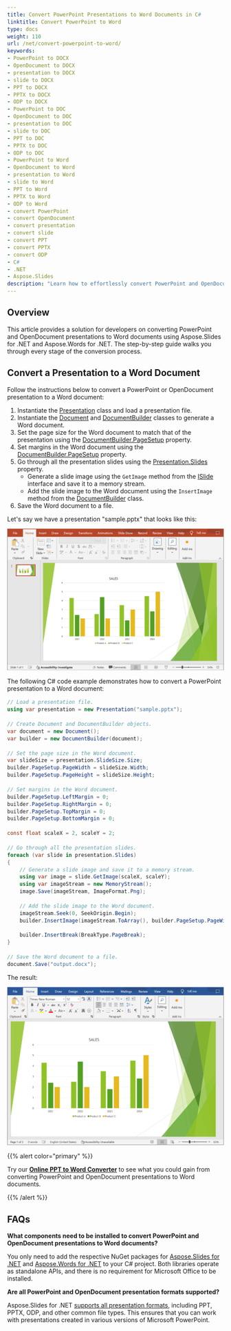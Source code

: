 ```yaml
---
title: Convert PowerPoint Presentations to Word Documents in C#
linktitle: Convert PowerPoint to Word
type: docs
weight: 110
url: /net/convert-powerpoint-to-word/
keywords:
- PowerPoint to DOCX
- OpenDocument to DOCX
- presentation to DOCX
- slide to DOCX
- PPT to DOCX
- PPTX to DOCX
- ODP to DOCX
- PowerPoint to DOC
- OpenDocument to DOC
- presentation to DOC
- slide to DOC
- PPT to DOC
- PPTX to DOC
- ODP to DOC
- PowerPoint to Word
- OpenDocument to Word
- presentation to Word
- slide to Word
- PPT to Word
- PPTX to Word
- ODP to Word
- сonvert PowerPoint
- convert OpenDocument
- convert presentation
- convert slide
- convert PPT
- convert PPTX
- convert ODP
- C#
- .NET
- Aspose.Slides
description: "Learn how to effortlessly convert PowerPoint and OpenDocument presentations to Word documents using Aspose.Slides for .NET. Our step-by-step guide with sample C# code provides the solution for developers looking to streamline their document workflows."
---
```


## **Overview**

This article provides a solution for developers on converting PowerPoint and OpenDocument presentations to Word documents using Aspose.Slides for .NET and Aspose.Words for .NET. The step-by-step guide walks you through every stage of the conversion process.

## **Convert a Presentation to a Word Document**

Follow the instructions below to convert a PowerPoint or OpenDocument presentation to a Word document:

1. Instantiate the [Presentation](https://reference.aspose.com/slides/net/aspose.slides/presentation/) class and load a presentation file.
2. Instantiate the [Document](https://reference.aspose.com/words/net/aspose.words/document/) and [DocumentBuilder](https://reference.aspose.com/words/net/aspose.words/documentbuilder/) classes to generate a Word document.
3. Set the page size for the Word document to match that of the presentation using the [DocumentBuilder.PageSetup](https://reference.aspose.com/words/net/aspose.words/documentbuilder/pagesetup/) property.
4. Set margins in the Word document using the [DocumentBuilder.PageSetup](https://reference.aspose.com/words/net/aspose.words/documentbuilder/pagesetup/) property.
5. Go through all the presentation slides using the [Presentation.Slides](https://reference.aspose.com/slides/net/aspose.slides/presentation/slides/) property.
    - Generate a slide image using the `GetImage` method from the [ISlide](https://reference.aspose.com/slides/net/aspose.slides/islide/) interface and save it to a memory stream.
    - Add the slide image to the Word document using the `InsertImage` method from the [DocumentBuilder](https://reference.aspose.com/words/net/aspose.words/documentbuilder/) class.
6. Save the Word document to a file.

Let's say we have a presentation "sample.pptx" that looks like this:

![PowerPoint presentation](PowerPoint.png)

The following C# code example demonstrates how to convert a PowerPoint presentation to a Word document:

```cs
// Load a presentation file.
using var presentation = new Presentation("sample.pptx");

// Create Document and DocumentBuilder objects.
var document = new Document();
var builder = new DocumentBuilder(document);

// Set the page size in the Word document.
var slideSize = presentation.SlideSize.Size;
builder.PageSetup.PageWidth = slideSize.Width;
builder.PageSetup.PageHeight = slideSize.Height;

// Set margins in the Word document.
builder.PageSetup.LeftMargin = 0;
builder.PageSetup.RightMargin = 0;
builder.PageSetup.TopMargin = 0;
builder.PageSetup.BottomMargin = 0;

const float scaleX = 2, scaleY = 2;

// Go through all the presentation slides.
foreach (var slide in presentation.Slides)
{
    // Generate a slide image and save it to a memory stream.
    using var image = slide.GetImage(scaleX, scaleY);
    using var imageStream = new MemoryStream();
    image.Save(imageStream, ImageFormat.Png);

    // Add the slide image to the Word document.
    imageStream.Seek(0, SeekOrigin.Begin);
    builder.InsertImage(imageStream.ToArray(), builder.PageSetup.PageWidth, builder.PageSetup.PageHeight);

    builder.InsertBreak(BreakType.PageBreak);
}

// Save the Word document to a file.
document.Save("output.docx");
```

The result:

![Word document](Word.png)

{{% alert color="primary" %}} 

Try our [**Online PPT to Word Converter**](https://products.aspose.app/slides/conversion/ppt-to-word) to see what you could gain from converting PowerPoint and OpenDocument presentations to Word documents. 

{{% /alert %}}

## **FAQs**

**What components need to be installed to convert PowerPoint and OpenDocument presentations to Word documents?**

You only need to add the respective NuGet packages for [Aspose.Slides for .NET](https://www.nuget.org/packages/Aspose.Slides.NET) and [Aspose.Words for .NET](https://www.nuget.org/packages/Aspose.Words/) to your C# project. Both libraries operate as standalone APIs, and there is no requirement for Microsoft Office to be installed.

**Are all PowerPoint and OpenDocument presentation formats supported?**

Aspose.Slides for .NET [supports all presentation formats](https://docs.aspose.com/slides/net/supported-file-formats/), including PPT, PPTX, ODP, and other common file types. This ensures that you can work with presentations created in various versions of Microsoft PowerPoint.
